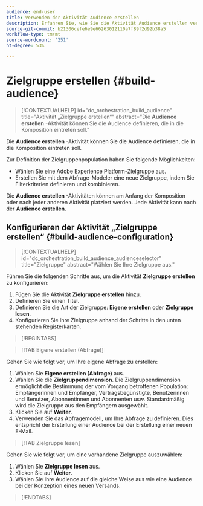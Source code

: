 ```yaml
---
audience: end-user
title: Verwenden der Aktivität Audience erstellen
description: Erfahren Sie, wie Sie die Aktivität Audience erstellen verwenden
source-git-commit: b21306cefe6e9e66263012110a7f89f2d92b38a5
workflow-type: tm+mt
source-wordcount: '251'
ht-degree: 53%

---
```



# Zielgruppe erstellen {#build-audience}

>[!CONTEXTUALHELP]
>id="dc_orchestration_build_audience"
>title="Aktivität „Zielgruppe erstellen“"
>abstract="Die **Audience erstellen** -Aktivität können Sie die Audience definieren, die in die Komposition eintreten soll."

Die **Audience erstellen** -Aktivität können Sie die Audience definieren, die in die Komposition eintreten soll.

Zur Definition der Zielgruppenpopulation haben Sie folgende Möglichkeiten:

<!--* Select an existing audience, created as a list in the client console.-->
* Wählen Sie eine Adobe Experience Platform-Zielgruppe aus.
* Erstellen Sie mit dem Abfrage-Modeler eine neue Zielgruppe, indem Sie Filterkriterien definieren und kombinieren.

Die **Audience erstellen** -Aktivitäten können am Anfang der Komposition oder nach jeder anderen Aktivität platziert werden. Jede Aktivität kann nach der **Audience erstellen**.

## Konfigurieren der Aktivität „Zielgruppe erstellen“ {#build-audience-configuration}

>[!CONTEXTUALHELP]
>id="dc_orchestration_build_audience_audienceselector"
>title="Zielgruppe"
>abstract="Wählen Sie Ihre Zielgruppe aus."

Führen Sie die folgenden Schritte aus, um die Aktivität **Zielgruppe erstellen** zu konfigurieren:

1. Fügen Sie die Aktivität **Zielgruppe erstellen** hinzu.
1. Definieren Sie einen Titel.
1. Definieren Sie die Art der Zielgruppe: **Eigene erstellen** oder **Zielgruppe lesen**.
1. Konfigurieren Sie Ihre Zielgruppe anhand der Schritte in den unten stehenden Registerkarten.

>[!BEGINTABS]

>[!TAB Eigene erstellen (Abfrage)]

Gehen Sie wie folgt vor, um Ihre eigene Abfrage zu erstellen:

1. Wählen Sie **Eigene erstellen (Abfrage)** aus.
1. Wählen Sie die **Zielgruppendimension**. Die Zielgruppendimension ermöglicht die Bestimmung der vom Vorgang betroffenen Population: Empfängerinnen und Empfänger, Vertragsbegünstigte, Benutzerinnen und Benutzer, Abonnentinnen und Abonnenten usw. Standardmäßig wird die Zielgruppe aus den Empfängern ausgewählt.<!-- [Learn more about targeting dimensions](../../audience/about-recipients.md#targeting-dimensions)-->
1. Klicken Sie auf **Weiter**.
1. Verwenden Sie das Abfragemodell, um Ihre Abfrage zu definieren. Dies entspricht der Erstellung einer Audience bei der Erstellung einer neuen E-Mail. <!--[Learn how to work with the query modeler](../../query/query-modeler-overview.md)-->

>[!TAB Zielgruppe lesen]

Gehen Sie wie folgt vor, um eine vorhandene Zielgruppe auszuwählen:

1. Wählen Sie **Zielgruppe lesen** aus.
1. Klicken Sie auf **Weiter**.
1. Wählen Sie Ihre Audience auf die gleiche Weise aus wie eine Audience bei der Konzeption eines neuen Versands. <!--Refer to this [section](../../audience/add-audience.md).-->

>[!ENDTABS]

<!--
## Examples{#build-audience-examples}

Here is an example of a workflow with two **Build audience** activities. The first one targets the poker players audience, followed by an email delivery. The second one targets the VIP clients audience, followed by an SMS delivery.

![](../assets/workflow-audience-example.png)
-->
